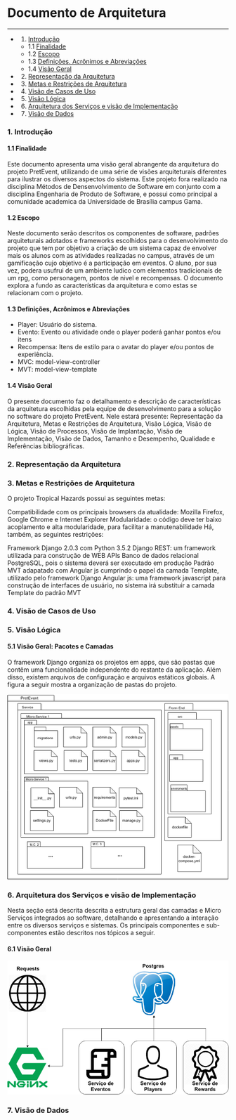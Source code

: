 # Documento de Arquitetura
----------------
* 1. [Introdução](#1-introdução)
    * 1.1 [Finalidade](#11-finalidade)
    * 1.2 [Escopo](#12-escopo)
    * 1.3 [Definições, Acrônimos e Abreviações](#13-definições-acrônimos-e-abreviações)
    * 1.4 [Visão Geral](#15-visão-geral)
* 2. [Representação da Arquitetura](#2-representação-da-arquitetura)
* 3. [Metas e Restrições de Arquitetura](#3-metas-e-restrições-de-arquitetura)
* 4. [Visão de Casos de Uso](#4-visão-de-casos-de-uso)
* 5. [Visão Lógica](#5-visão-lógica)
* 6. [Arquitetura dos Serviços e visão de Implementação](#6-arquitetura-de-derviços-e-visão-de-implementação)
* 7. [Visão de Dados](#7-visão-de-dados)




### 1. Introdução

#### 1.1 Finalidade
Este documento apresenta uma visão geral abrangente da arquitetura do projeto PretEvent, utilizando de uma série de visões arquiteturais diferentes para ilustrar os diversos aspectos do sistema. Este projeto fora realizado na disciplina Métodos de Densenvolvimento de Software em conjunto com a disciplina Engenharia de Produto de Software, e possui como principal a comunidade academica da Universidade de Brasília campus Gama.
#### 1.2 Escopo
Neste documento serão descritos os componentes de software, padrões arquiteturais adotados e frameworks escolhidos para o desenvolvimento do projeto que tem por objetivo a criação de um sistema capaz de envolver mais os alunos com as atividades realizadas no campus, através de um gamificação cujo objetivo é a participação em eventos. O aluno, por sua vez, podera usufrui de um ambiente ludico com elementos tradicionais de um rpg, como personagem, pontos de nivel e recompensas. O documento explora a fundo as características da arquitetura e como estas se relacionam com o projeto.
#### 1.3 Definições, Acrônimos e Abreviações
* Player: Usuário do sistema.
* Evento: Evento ou atividade onde o player poderá ganhar pontos e/ou itens
* Recompensa: Itens de estilo para o avatar do player e/ou pontos de experiência.
* MVC: model-view-controller
* MVT: model-view-template
#### 1.4 Visão Geral
O presente documento faz o detalhamento e descrição de características da arquitetura escolhidas pela equipe de desenvolvimento para a solução no software do projeto PretEvent. Nele estará presente: Representação da Arquitetura, Metas e Restrições de Arquitetura, Visão Lógica, Visão de Lógica, Visão de Processos, Visão de Implantação, Visão de Implementação, Visão de Dados, Tamanho e Desempenho, Qualidade e Referências bibliográficas.
### 2. Representação da Arquitetura




### 3. Metas e Restrições de Arquitetura
O projeto Tropical Hazards possui as seguintes metas:

Compatibilidade com os principais browsers da atualidade: Mozilla Firefox, Google Chrome e Internet Explorer
Modularidade: o código deve ter baixo acoplamento e alta modularidade, para facilitar a manutenabilidade
Há, também, as seguintes restrições:

Framework Django 2.0.3 com Python 3.5.2
Django REST: um framework utilizada para construção de WEB APIs
Banco de dados relacional PostgreSQL, pois o sistema deverá ser executado em produção
Padrão MVT adapatado com Angular js cumprindo o papel da camada Template, utilizado pelo framework Django
Angular js: uma framework javascript para construção de interfaces de usuário, no sistema irá substituir a camada Template do padrão MVT
### 4. Visão de Casos de Uso

### 5. Visão Lógica

#### 5.1 Visão Geral: Pacotes e Camadas
O framework Django organiza os projetos em apps, que são pastas que contêm uma funcionalidade independente do restante da aplicação. Além disso, existem arquivos de configuração e arquivos estáticos globais. A figura a seguir mostra a organização de pastas do projeto.

![diagrama de visao geral](images/diagrama_visao_logica.png)

### 6. Arquitetura dos Serviços e visão de Implementação
Nesta seção está descrita descrita a estrutura geral das camadas e Micro Serviços integrados ao software, detalhando e apresentando a interação entre os diversos serviços e sistemas. Os principais componentes e sub-componentes estão descritos nos tópicos a seguir.

#### 6.1 Visão Geral
![visão arquitetura geral](images/diagrama_visao_arq_geral.png)

### 7. Visão de Dados
